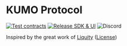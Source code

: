 # KUMO Protocol

[![Test contracts](https://github.com/kumodao/borrowprot/actions/workflows/test-contracts.yml/badge.svg)](https://github.com/kumodao/borrowprot/actions/workflows/test-contracts.yml) [![Release SDK & UI](https://github.com/kumodao/borrowprot/actions/workflows/release.yml/badge.svg)](https://github.com/kumodao/borrowprot/actions/workflows/release.yml) ![Discord](https://img.shields.io/discord/931098119234551868?label=join%20chat&logo=discord&logoColor=white)


Inspired by the great work of [Liquity](https://github.com/liquity/dev/) ([License](https://github.com/liquity/dev/blob/main/LICENSE))